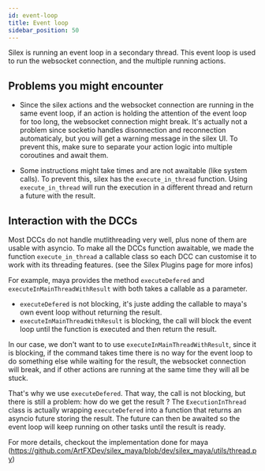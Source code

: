 ```yaml
---
id: event-loop
title: Event loop
sidebar_position: 50
---
```


Silex is running an event loop in a secondary thread. This event loop is used to run the websocket connection, and the multiple running actions.

## Problems you might encounter

- Since the silex actions and the websocket connection are running in the same event loop, if an action is holding the attention
  of the event loop for too long, the websocket connection might break. It's actually not a problem since socketio handles disonnection
  and reconnection automaticaly, but you will get a warning message in the silex UI. To prevent this, make sure to separate your action
  logic into multiple coroutines and await them.

- Some instructions might take times and are not awaitable (like system calls). To prevent this, silex has the `execute_in_thread` function.
  Using `execute_in_thread` will run the execution in a different thread and return a future with the result.

## Interaction with the DCCs

Most DCCs do not handle mutlithreading very well, plus none of them are usable with asyncio. To make all the DCCs function awaitable, we made the function
`execute_in_thread` a callable class so each DCC can customise it to work with its threading features. (see the Silex Plugins page for more infos)

For example, maya provides the method `executeDefered` and `executeInMainThreadWithResult` with both takes a callable as a parameter.

- `executeDefered` is not blocking, it's juste adding the callable to maya's own event loop without returning the result.
- `executeInMainThreadWithResult` is blocking, the call will block the event loop until the function is executed and then return the result.

In our case, we don't want to to use `executeInMainThreadWithResult`, since it is blocking, if the command takes time there is no way for the event loop
to do something else while waiting for the result, the websocket connection will break, and if other actions are running at the same time they will all be stuck.

That's why we use `executeDefered`. That way, the call is not blocking, but there is still a problem: how do we get the result ?
The `ExecutionInThread` class is actually wrapping `executeDefered` into a function that returns an asyncio future storing the result.
The future can then be awaited so the event loop will keep running on other tasks until the result is ready.

For more details, checkout the implementation done for maya (https://github.com/ArtFXDev/silex_maya/blob/dev/silex_maya/utils/thread.py)
